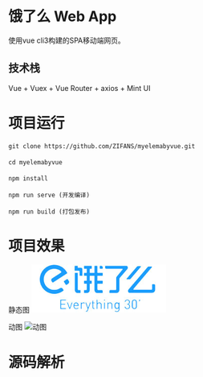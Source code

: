 # 饿了么 Web App
使用vue cli3构建的SPA移动端网页。

## 技术栈

Vue + Vuex + Vue Router + axios + Mint UI

# 项目运行

```$xslt
git clone https://github.com/ZIFANS/myelemabyvue.git

cd myelemabyvue

npm install

npm run serve (开发编译)

npm run build (打包发布)
```

# 项目效果

静态图
![效果](/src/assets/logo.jpg)

动图
![动图](/public/giffirst.gif)

# 源码解析




